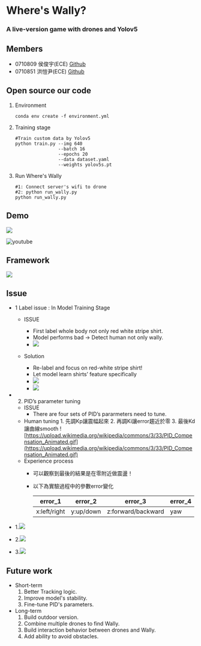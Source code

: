 # Where's Wally? 
### A live-version game with drones and Yolov5

Members
---

- 0710809 侯俊宇(ECE) [Github](https://github.com/KaiYin77/Where-s-Wally-with-Drone-live-version)
- 0710851 洪愷尹(ECE) [Github](https://github.com/KaiYin77/Where-s-Wally-with-Drone-live-version)

Open source our code
---
1. Environment
    ```  bash=
    conda env create -f environment.yml
    ```
2. Training stage 
    ```bash=
    #Train custom data by Yolov5
    python train.py --img 640 
                    --batch 16 
                    --epochs 20 
                    --data dataset.yaml 
                    --weights yolov5s.pt
    ```
3. Run Where's Wally 
    ```bash=
    #1: Connect server's wifi to drone
    #2: python run_wally.py
    python run_wally.py
    ```

Demo
---
![](https://i.imgur.com/rWjpbMr.jpg)

![youtube](https://www.youtube.com/watch?v=_jRne6oRTL4)

Framework
---
![](https://i.imgur.com/Z2lPyJE.jpg)

Issue
---
- 1 Label issue : In Model Training Stage
    - ISSUE
        - First label whole body not only red white stripe shirt.
        - Model performs bad → Detect human not only wally.
        - ![](https://i.imgur.com/9mBeXRv.jpg) 

    - Solution
        - Re-label and focus on red-white stripe shirt!
        - Let model learn shirts’ feature specifically
        - ![](https://i.imgur.com/N9ocQ93.png)
        - ![](https://i.imgur.com/uSI6ZBl.jpg)

- 2. PID’s parameter tuning
    - ISSUE
        - There are four sets of PID’s pararmeters need to tune.
    - Human tuning
            1. 先調Kp讓震幅起來
            2. 再調Ki讓error趨近於零
            3. 最後Kd讓曲線smooth
    ![https://upload.wikimedia.org/wikipedia/commons/3/33/PID_Compensation_Animated.gif](https://upload.wikimedia.org/wikipedia/commons/3/33/PID_Compensation_Animated.gif)
    - Experience process
        - 可以觀察到最後的結果是在零附近做震盪！
        - 以下為實驗過程中的參數error變化

            | error_1 | error_2 | error_3 | error_4 | 
            | -------- | -------- | -------- | ------- |
            | x:left/right   | y:up/down     | z:forward/backward    |yaw    |

- 1.![](https://i.imgur.com/2fnW2q8.png)
- 2.![](https://i.imgur.com/WWYAl01.png)
- 3.![](https://i.imgur.com/gcFdEXf.png)

Future work
---
- Short-term
    1. Better Tracking logic.
    2. Improve model's stability.
    3. Fine-tune PID's parameters.
- Long-term
    1. Build outdoor version.
    2. Combine multiple drones to find Wally.
    3. Build interaction behavior between drones and Wally.
    4. Add ability to avoid obstacles. 
